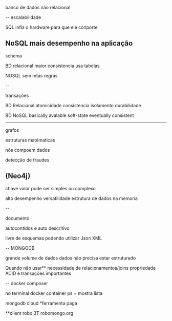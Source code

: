 

banco de dados não relacional


--
escalabilidade

SQL
infla o hardware para que ele conporte

NoSQL
mais desempenho na aplicação
--

schema

BD relacional
maior consistencia
usa tabelas


NOSQL
sem mtas regras 

--

transações 

BD Relacional 
atomicidade
consistencia
isolamento
durabilidade


BD NoSQL
basically avalable
soft-state
eventually consistent


---

grafos 

estruturas matématicas 

nós compoem dados

detecção de fraudes

(Neo4j)
--


chave valor
pode ser simples ou complexo

alto desempenho
versatilidade
estrutura de dados na memoria

--



documento

autocontidos e auto descritivo

livre de esquemas podendo utilizar Json XML

--
MONGODB

grande volume de dados
dados não precisa estar estruturado

Quando não usar**
necessidade de relacionamentos/joins
propriedade ACID e transações importantes


--
docker composer

no terminal
docker container ps = mostra lista

mongodb cloud *ferramenta paga

**client robo 3T 
 robomongo.org



































